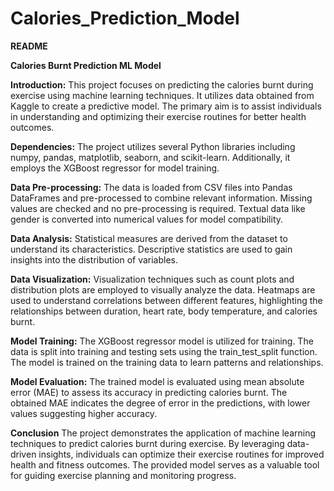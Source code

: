 # Calories_Prediction_Model
**README**

**Calories Burnt Prediction ML Model**

**Introduction:**
This project focuses on predicting the calories burnt during exercise using machine learning techniques. It utilizes data obtained from Kaggle to create a predictive model. The primary aim is to assist individuals in understanding and optimizing their exercise routines for better health outcomes.

**Dependencies:**
The project utilizes several Python libraries including numpy, pandas, matplotlib, seaborn, and scikit-learn. Additionally, it employs the XGBoost regressor for model training.

**Data Pre-processing:**
The data is loaded from CSV files into Pandas DataFrames and pre-processed to combine relevant information. Missing values are checked and no pre-processing is required. Textual data like gender is converted into numerical values for model compatibility.

**Data Analysis:**
Statistical measures are derived from the dataset to understand its characteristics. Descriptive statistics are used to gain insights into the distribution of variables.

**Data Visualization:**
Visualization techniques such as count plots and distribution plots are employed to visually analyze the data. Heatmaps are used to understand correlations between different features, highlighting the relationships between duration, heart rate, body temperature, and calories burnt.

**Model Training:**
The XGBoost regressor model is utilized for training. The data is split into training and testing sets using the train_test_split function. The model is trained on the training data to learn patterns and relationships.

**Model Evaluation:**
The trained model is evaluated using mean absolute error (MAE) to assess its accuracy in predicting calories burnt. The obtained MAE indicates the degree of error in the predictions, with lower values suggesting higher accuracy.

**Conclusion**
The project demonstrates the application of machine learning techniques to predict calories burnt during exercise. By leveraging data-driven insights, individuals can optimize their exercise routines for improved health and fitness outcomes. The provided model serves as a valuable tool for guiding exercise planning and monitoring progress.
